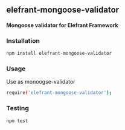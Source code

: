 ## elefrant-mongoose-validator
#### Mongoose validator for Elefrant Framework

### Installation
```bash
npm install elefrant-mongoose-validator
```

### Usage
Use as monoogse-validator
```bash
require('elefrant-mongoose-validator');
```

### Testing
```bash
npm test
```
